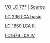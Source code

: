 [VO LC 777](https://github.com/GuanYangCLU/AlgoTestForPython/blob/master/LeetCode/twoPointer/0777_Swap_Adjacent_in_LR_String.py) | 
[Source](https://www.1point3acres.com/bbs/thread-818427-1-1.html)

[LC 236 LCA basic](https://github.com/GuanYangCLU/AlgoTestForPython/blob/master/LeetCode/dfs/0236_Lowest_Common_Ancestor_of_a_Binary_Tree.py)

[LC 1650 LCA III](https://github.com/GuanYangCLU/AlgoTestForPython/blob/master/LeetCode/dfs/1650_Lowest_Common_Ancestor_of_a_Binary_Tree_III.py)

[LC1676 LCA IV](https://github.com/GuanYangCLU/AlgoTestForPython/blob/master/LeetCode/dfs/1676_Lowest_Common_Ancestor_of_a_Binary_Tree_IV.py)
